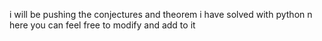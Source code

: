 i  will be pushing the conjectures and theorem i have solved with python n here you can feel free to modify and add to it 
